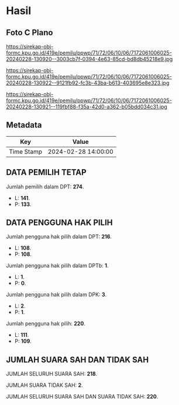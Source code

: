 # Hasil

## Foto C Plano

https://sirekap-obj-formc.kpu.go.id/419e/pemilu/ppwp/71/72/06/10/06/7172061006025-20240228-130920--3003cb7f-0394-4e63-85cd-bd8db45218e9.jpg

https://sirekap-obj-formc.kpu.go.id/419e/pemilu/ppwp/71/72/06/10/06/7172061006025-20240228-130922--9121fb92-fc3b-43ba-b613-403695e8e323.jpg

https://sirekap-obj-formc.kpu.go.id/419e/pemilu/ppwp/71/72/06/10/06/7172061006025-20240228-130921--119fbf88-f35a-42d0-a362-b05bdd034c31.jpg


## Metadata

| Key        | Value               |
| ---------- | ------------------- |
| Time Stamp | 2024-02-28 14:00:00 |


## DATA PEMILIH TETAP

Jumlah pemilih dalam DPT: **274**.
 * L: **141**.
 * P: **133**.

## DATA PENGGUNA HAK PILIH

Jumlah pengguna hak pilih dalam DPT: **216**.
 * L: **108**.
 * P: **108**.

Jumlah pengguna hak pilih dalam DPTb: **1**.
 * L: **1**.
 * P: **0**.

Jumlah pengguna hak pilih dalam DPK: **3**.
 * L: **2**.
 * P: **1**.

Jumlah pengguna hak pilih: **220**.
 * L: **111**.
 * P: **109**.

## JUMLAH SUARA SAH DAN TIDAK SAH

JUMLAH SELURUH SUARA SAH: **218**.

JUMLAH SUARA TIDAK SAH: **2**.

JUMLAH SELURUH SUARA SAH DAN SUARA TIDAK SAH: **220**.


